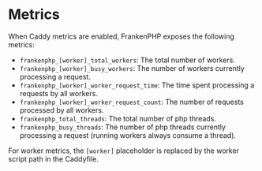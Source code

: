 # Metrics

When Caddy metrics are enabled, FrankenPHP exposes the following metrics:

- `frankenphp_[worker]_total_workers`: The total number of workers.
- `frankenphp_[worker]_busy_workers`: The number of workers currently processing a request.
- `frankenphp_[worker]_worker_request_time`: The time spent processing a requests by all workers.
- `frankenphp_[worker]_worker_request_count`: The number of requests processed by all workers.
- `frankenphp_total_threads`: The total number of php threads.
- `frankenphp_busy_threads`: The number of php threads currently processing a request (running workers always consume a thread).

For worker metrics, the `[worker]` placeholder is replaced by the worker script path in the Caddyfile.
